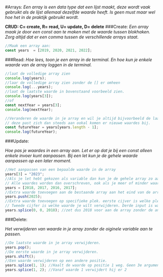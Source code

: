 #Arrays:
*Een array is een data type dat een lijst maakt, deze wordt vaak gebruikt als de lijst allemaal dezelfde waarde heeft. Is geen must maar wel hoe het in de praktijk gebruikt wordt.*

**CRUD: C= create, R= read, U= update, D= delete**
###Create:
*Een array maak je door een const aan te maken met de waarde tussen blokhaken. Zorg altijd dat er een comma tussen de verschillende arrays staat.*
```javascript
//Maak een array aan:
const years  = [2019, 2020, 2021, 2022];

```

###Read:
*Hoe lees, toon je een array in de terminal. En hoe kun je enkele waarde van de array loggen in de terminal.*
```javascript
//laat de volledige array zien
console.log(years);
//laar de volledige array zien zonder de [] er omheen
console.log(...years);
//laat de laatste waarde in bovenstaand voorbeeld zien.
console.log(years[3]);
//of
const nextYear = years[3];
console.log(nextYear);

//Veranderen de waarde in je array en wil je altijd bijvoorbeeld de laaste waarden laten zien. 
// deze past zich dan steeds aan ookal komen er nieuwe waardes bij.
const futureYear = years[years.length - 1];
console.log(futureYear);
```

###Update:

*Hoe pas je waardes in een array aan. Let er op dat je bij een const alleen enkele invoer kunt aanpassen. Bij een let kun je de gehele waarde aanpassen op een later moment.*
```javascript
//Het aanpassen van een bepaalde waarde in de array
years[3] = "2023";
//Als je let hebt gekozen als variable dan kun je de gehele array zo aanpassen. 
// Alle waardes worden dan overschreven, ook als je meer of minder waardes in je array zet.
years = [2018, 2017, 2016, 2017];
//Extra waarde toevoegen aan de bestaande array aan het eind van de array.
years.push(2025);
//Extra waarde toevoegen op specifieke plek. eerste cijver is welke plek in de array 0 is 1e waarde. 
// Tweede cijfer is welke waarde je wilt verwijderen. Derde input is wat je wilt toevoegen.
years.splice(0, 0, 2018); //zet dus 2018 voor aan de array zonder de andere te verwijderen.
```

###Delete:

*Het verwijderen van waarde in je array zonder de oiginele variable aan te passen.*
```javascript
//De laatste waarde in je array verwijderen.
years.pop();
//De eerste waarde in je array verwijderen.
years.shift();
//Een waarde verwijderen op een andere positie.
years.splice(1, 1); //Haalt de waarde op positie 1 weg. Geen 3e argument invullen als je niks wil toevoegen.
years.splice(1, 2); //Vanaf waarde 1 verwijdert hij er 2
```

